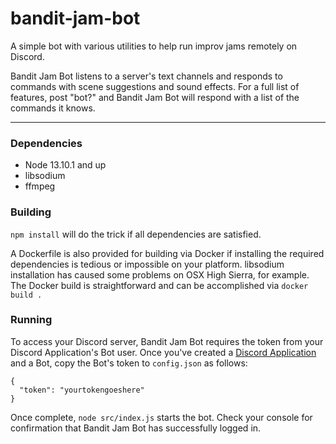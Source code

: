 # bandit-jam-bot
A simple bot with various utilities to help run improv jams remotely on Discord.

Bandit Jam Bot listens to a server's text channels and responds to commands with scene suggestions and sound effects. For a full list of features, post "bot?" and Bandit Jam Bot will respond with a list of the commands it knows.

---

### Dependencies

* Node 13.10.1 and up
* libsodium
* ffmpeg

### Building

`npm install` will do the trick if all dependencies are satisfied.

A Dockerfile is also provided for building via Docker if installing the required dependencies is tedious or impossible on your platform. libsodium installation has caused some problems on OSX High Sierra, for example. The Docker build is straightforward and can be accomplished via `docker build .`

### Running

To access your Discord server, Bandit Jam Bot requires the token from your Discord Application's Bot user. Once you've created a [Discord Application](https://discord.com/developers/applications/) and a Bot, copy the Bot's token to `config.json` as follows:

```
{
  "token": "yourtokengoeshere"
}
```

Once complete, `node src/index.js` starts the bot. Check your console for confirmation that Bandit Jam Bot has successfully logged in.
